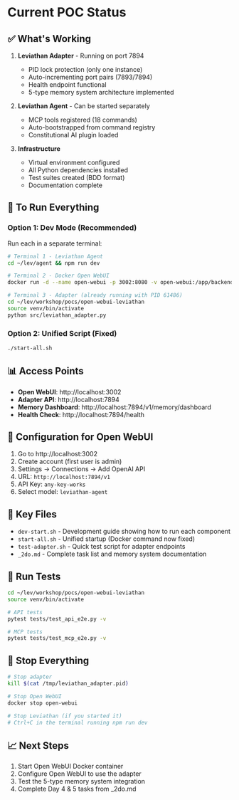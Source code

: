 # Current POC Status

## ✅ What's Working

1. **Leviathan Adapter** - Running on port 7894
   - PID lock protection (only one instance)
   - Auto-incrementing port pairs (7893/7894)
   - Health endpoint functional
   - 5-type memory system architecture implemented

2. **Leviathan Agent** - Can be started separately
   - MCP tools registered (18 commands)
   - Auto-bootstrapped from command registry
   - Constitutional AI plugin loaded

3. **Infrastructure**
   - Virtual environment configured
   - All Python dependencies installed
   - Test suites created (BDD format)
   - Documentation complete

## 🚀 To Run Everything

### Option 1: Dev Mode (Recommended)
Run each in a separate terminal:

```bash
# Terminal 1 - Leviathan Agent
cd ~/lev/agent && npm run dev

# Terminal 2 - Docker Open WebUI
docker run -d --name open-webui -p 3002:8080 -v open-webui:/app/backend/data ghcr.io/open-webui/open-webui:main

# Terminal 3 - Adapter (already running with PID 61486)
cd ~/lev/workshop/pocs/open-webui-leviathan
source venv/bin/activate
python src/leviathan_adapter.py
```

### Option 2: Unified Script (Fixed)
```bash
./start-all.sh
```

## 📊 Access Points

- **Open WebUI**: http://localhost:3002
- **Adapter API**: http://localhost:7894
- **Memory Dashboard**: http://localhost:7894/v1/memory/dashboard
- **Health Check**: http://localhost:7894/health

## 🔧 Configuration for Open WebUI

1. Go to http://localhost:3002
2. Create account (first user is admin)
3. Settings → Connections → Add OpenAI API
4. URL: `http://localhost:7894/v1`
5. API Key: `any-key-works`
6. Select model: `leviathan-agent`

## 📁 Key Files

- `dev-start.sh` - Development guide showing how to run each component
- `start-all.sh` - Unified startup (Docker command now fixed)
- `test-adapter.sh` - Quick test script for adapter endpoints
- `_2do.md` - Complete task list and memory system documentation

## 🧪 Run Tests

```bash
cd ~/lev/workshop/pocs/open-webui-leviathan
source venv/bin/activate

# API tests
pytest tests/test_api_e2e.py -v

# MCP tests  
pytest tests/test_mcp_e2e.py -v
```

## 🛑 Stop Everything

```bash
# Stop adapter
kill $(cat /tmp/leviathan_adapter.pid)

# Stop Open WebUI
docker stop open-webui

# Stop Leviathan (if you started it)
# Ctrl+C in the terminal running npm run dev
```

## 📈 Next Steps

1. Start Open WebUI Docker container
2. Configure Open WebUI to use the adapter
3. Test the 5-type memory system integration
4. Complete Day 4 & 5 tasks from _2do.md